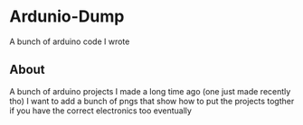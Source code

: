 # Ardunio-Dump
A bunch of arduino code I wrote

## About
A bunch of arduino projects I made a long time ago (one just made recently tho)
I want to add a bunch of pngs that show how to put the projects togther if you have the correct electronics too eventually
